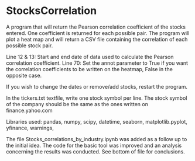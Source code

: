 # StocksCorrelation
A program that will return the Pearson correlation coefficient of the stocks entered. One coefficient is returned for each possible pair. The program will plot a heat map and will return a CSV file containing the correlation of each possible stock pair.

Line 12 & 13: Start and end date of data used to calculate the Pearson correlation coefficient.
Line 70: Set the annot parameter to True if you want the correlation coefficients to be written on the heatmap, False in the opposite case.

If you wish to change the dates or remove/add stocks, restart the program. 

In the tickers.txt textfile, write one stock symbol per line. The stock symbol of the company should be the same as the ones written on finance.yahoo.com

Libraries used:
pandas,
numpy,
scipy,
datetime,
seaborn,
matplotlib.pyplot,
yfinance,
warnings,

The file Stocks_correlations_by_industry.ipynb was added as a follow up to the initial idea. The code for the basic tool was improved and an analysis concerning the results was conducted. See bottom of file for conclusions. 
